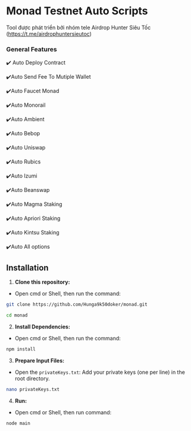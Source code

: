 # Monad Testnet Auto Scripts

Tool được phát triển bởi nhóm tele Airdrop Hunter Siêu Tốc (https://t.me/airdrophuntersieutoc)

### General Features

✔️ Auto Deploy Contract

✔️Auto Send Fee To Mutiple Wallet

✔️Auto Faucet Monad

✔️Auto Monorail

✔️Auto Ambient

✔️Auto Bebop

✔️Auto Uniswap

✔️Auto Rubics

✔️Auto Izumi

✔️Auto Beanswap

✔️Auto Magma Staking

✔️Auto Apriori Staking

✔️Auto Kintsu Staking

✔️Auto All options

## Installation

1. **Clone this repository:**

- Open cmd or Shell, then run the command:

```sh
git clone https://github.com/Hunga9k50doker/monad.git
```

```sh
cd monad
```

2. **Install Dependencies:**

- Open cmd or Shell, then run the command:

```sh
npm install
```

3. **Prepare Input Files:**

- Open the `privateKeys.txt`: Add your private keys (one per line) in the root directory.

```sh
nano privateKeys.txt
```

4. **Run:**

- Open cmd or Shell, then run command:

```sh
node main
```
